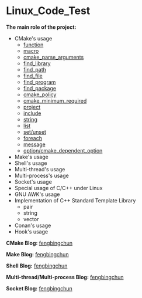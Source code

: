# Linux_Code_Test
**The main role of the project:**
- CMake's usage
    - [function](Samples_CMake/messy_usage/test_function.cmake)
    - [macro](Samples_CMake/messy_usage/test_macro.cmake)
    - [cmake_parse_arguments](Samples_CMake/messy_usage/test_cmake_parse_arguments.cmake)
    - [find_library](Samples_CMake/messy_usage/test_find_library.cmake)
    - [find_path](Samples_CMake/messy_usage/test_find_path.cmake)
    - [find_file](Samples_CMake/messy_usage/test_find_file.cmake)
    - [find_program](Samples_CMake/messy_usage/test_find_program.cmake)
    - [find_package](Samples_CMake/messy_usage/test_find_package.cmake)
    - [cmake_policy](Samples_CMake/messy_usage/test_cmake_policy.cmake)
    - [cmake_minimum_required](Samples_CMake/messy_usage/test_cmake_minimum_required.cmake)
    - [project](Samples_CMake/messy_usage/test_project.cmake)
    - [include](Samples_CMake/messy_usage/test_include.cmake)
    - [string](Samples_CMake/messy_usage/test_string.cmake)
    - [list](Samples_CMake/messy_usage/test_list.cmake)
    - [set/unset](Samples_CMake/messy_usage/test_set.cmake)
    - [foreach](Samples_CMake/messy_usage/test_foreach.cmake)
    - [message](Samples_CMake/messy_usage/test_message.cmake)
    - [option/cmake_dependent_option](Samples_CMake/messy_usage/test_option.cmake)
- Make's usage
- Shell's usage
- Multi-thread's usage
- Multi-process's usage
- Socket's usage
- Special usage of C/C++ under Linux
- GNU AWK's usage
- Implementation of C++ Standard Template Library
    - pair
    - string
    - vector
- Conan's usage
- Hook's usage

**CMake Blog:** [fengbingchun](http://blog.csdn.net/fengbingchun/article/category/783053)

**Make Blog:** [fengbingchun](http://blog.csdn.net/fengbingchun/article/category/1845995)

**Shell Blog:** [fengbingchun](http://blog.csdn.net/fengbingchun/article/category/3142465)

**Multi-thread/Multi-process Blog:** [fengbingchun](http://blog.csdn.net/fengbingchun/article/category/6669818)

**Socket Blog:** [fengbingchun](https://blog.csdn.net/fengbingchun/article/category/3195627)
